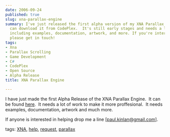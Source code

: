 ```yaml
---
date: 2006-09-24
published: true
slug: xna-parallax-engine
summary: I've just released the first alpha version of my XNA Parallax Engine!  You
  can download it from CodePlex.  It's still early stages and needs a lot of work,
  including examples, documentation, artwork, and more. If you're interested in contributing,
  please get in touch!
tags:
- Xna
- Parallax Scrolling
- Game Development
- C#
- CodePlex
- Open Source
- Alpha Release
title: XNA Parallax Engine

---
```

<p>I have just made the first Alpha Release of the XNA Parallax Engine.  It can be found <a href="http://www.codeplex.com/Release/ProjectReleases.aspx?ProjectName=xnaparalax">here</a>.  It needs a lot of work to make it more proffesional.  It needs examples, documentation, artwork and much more.</p> <p>If anyone is interested in helping drop me a line [<a href="mailto:paul.kinlan@gmail.com">paul.kinlan@gmail.com</a>].</p> <p>tags: <a href="http://www.kinlan.co.uk/tag/XNA" rel="tag">XNA</a>, <a href="http://www.kinlan.co.uk/tag/help" rel="tag">help</a>, <a href="http://www.kinlan.co.uk/tag/request" rel="tag">request</a>, <a href="http://www.kinlan.co.uk/tag/parallax" rel="tag">parallax</a></p>

